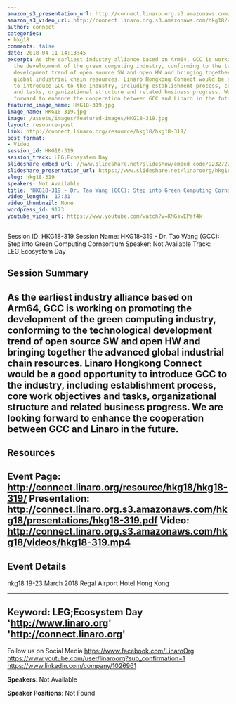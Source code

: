 ```yaml
---
amazon_s3_presentation_url: http://connect.linaro.org.s3.amazonaws.com/hkg18/presentations/hkg18-319.pdf
amazon_s3_video_url: http://connect.linaro.org.s3.amazonaws.com/hkg18/videos/hkg18-319.mp4
author: connect
categories:
- hkg18
comments: false
date: 2018-04-11 14:13:45
excerpt: As the earliest industry alliance based on Arm64, GCC is working on promoting
  the development of the green computing industry, conforming to the technological
  development trend of open source SW and open HW and bringing together the advanced
  global industrial chain resources. Linaro Hongkong Connect would be a good opportunity
  to introduce GCC to the industry, including establishment process, core work objectives
  and tasks, organizational structure and related business progress. We are looking
  forward to enhance the cooperation between GCC and Linaro in the future.
featured_image_name: HKG18-319.jpg
image_name: HKG18-319.jpg
image: /assets/images/featured-images/HKG18-319.jpg
layout: resource-post
link: http://connect.linaro.org/resource/hkg18/hkg18-319/
post_format:
- Video
session_id: HKG18-319
session_track: LEG;Ecosystem Day
slideshare_embed_url: //www.slideshare.net/slideshow/embed_code/92327228
slideshare_presentation_url: https://www.slideshare.net/linaroorg/hkg18319-dr-tao-wang-gcc-step-into-green-computing-cornsortium
slug: hkg18-319
speakers: Not Available
title: 'HKG18-319 - Dr. Tao Wang (GCC): Step into Green Computing Cornsortium'
video_length: '17:31'
video_thumbnail: None
wordpress_id: 9173
youtube_video_url: https://www.youtube.com/watch?v=KMGswEPaf4k
---
```


Session ID: HKG18-319
Session Name: HKG18-319 - Dr. Tao Wang (GCC): Step into Green Computing Cornsortium
Speaker: Not Available
Track: LEG;Ecosystem Day


## Session Summary
As the earliest industry alliance based on Arm64, GCC is working on promoting the development of the green computing industry, conforming to the technological development trend of open source SW and open HW and bringing together the advanced global industrial chain resources. Linaro Hongkong Connect would be a good opportunity to introduce GCC to the industry, including establishment process, core work objectives and tasks, organizational structure and related business progress. We are looking forward to enhance the cooperation between GCC and Linaro in the future.
---------------------------------------------------
## Resources
Event Page: http://connect.linaro.org/resource/hkg18/hkg18-319/
Presentation: http://connect.linaro.org.s3.amazonaws.com/hkg18/presentations/hkg18-319.pdf
Video: http://connect.linaro.org.s3.amazonaws.com/hkg18/videos/hkg18-319.mp4
 ---------------------------------------------------
## Event Details
hkg18
19-23 March 2018
Regal Airport Hotel Hong Kong

---------------------------------------------------
Keyword: LEG;Ecosystem Day
'http://www.linaro.org'
'http://connect.linaro.org'
---------------------------------------------------
Follow us on Social Media
https://www.facebook.com/LinaroOrg
https://www.youtube.com/user/linaroorg?sub_confirmation=1
https://www.linkedin.com/company/1026961

**Speakers**: Not Available

**Speaker Positions**: Not Found
